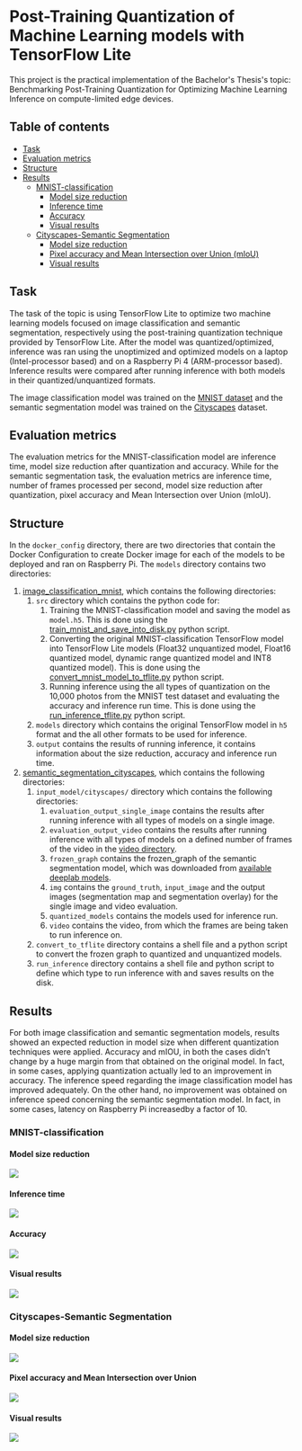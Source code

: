 # Post-Training Quantization of Machine Learning models with TensorFlow Lite
This project is the practical implementation of the Bachelor's Thesis's topic: Benchmarking Post-Training Quantization for Optimizing Machine Learning Inference on compute-limited edge devices. 
## Table of contents 
  * [Task](#task)
  * [Evaluation metrics](#evaluation-metrics)
  * [Structure](#structure)
  * [Results](#results)
    + [MNIST-classification](#mnist-classification)
      - [Model size reduction](#model-size-reduction)
      - [Inference time](#inference-time)
      - [Accuracy](#accuracy)
      - [Visual results](#visual-results)
    + [Cityscapes-Semantic Segmentation](#cityscapes-semantic-segmentation)
      - [Model size reduction](#model-size-reduction-1)
      - [Pixel accuracy and Mean Intersection over Union (mIoU)](#pixel-accuracy-and-mean-intersection-over-union)
      - [Visual results](#visual-results-1)


## Task
The task of the topic is using TensorFlow Lite to optimize two machine learning models focused on image classification and semantic segmentation, respectively using the post-training quantization technique provided by TensorFlow Lite. After the model was quantized/optimized, inference was ran using the unoptimized and optimized models on a laptop (Intel-processor based) and on a Raspberry Pi 4 (ARM-processor based). Inference results were compared after running inference with both models in their quantized/unquantized formats.

The image classification model was trained on the [MNIST dataset](http://yann.lecun.com/exdb/mnist/) and the semantic segmentation model was trained on the [Cityscapes](https://www.cityscapes-dataset.com/) dataset. 

## Evaluation metrics
The evaluation metrics for the MNIST-classification model are inference time, model size reduction after quantization and accuracy. While for the semantic segmentation task, the evaluation metrics are inference time, number of frames processed per second, model size reduction after quantization, pixel accuracy and Mean Intersection over Union (mIoU).

## Structure
In the ```docker_config``` directory, there are two directories that contain the Docker Configuration to create Docker image for each of the models to be deployed and ran on Raspberry Pi. 
The ```models``` directory contains two directories:
1. [image_classification_mnist](https://github.com/MahmoudAbderahman/post_training_quantization_with_TFLite/tree/main/models/image_classification_mnist), which contains the following directories:
      1. ```src``` directory which contains the python code for:
            1. Training the MNIST-classification model and saving the model as ```model.h5```. This is done using the [train_mnist_and_save_into_disk.py](https://github.com/MahmoudAbderahman/post_training_quantization_with_TFLite/blob/main/models/image_classification_mnist/src/train_mnist_and_save_into_disk.py) python script.
            2. Converting the original MNIST-classification TensorFlow model into TensorFlow Lite models (Float32 unquantized model, Float16 quantized model, dynamic range quantized model and INT8 quantized model). This is done using the [convert_mnist_model_to_tflite.py](https://github.com/MahmoudAbderahman/post_training_quantization_with_TFLite/blob/main/models/image_classification_mnist/src/convert_mnist_model_to_tflite.py) python script.
            3. Running inference using the all types of quantization on the 10,000 photos from the MNIST test dataset and evaluating the accuracy and inference run time. This is done using the [run_inference_tflite.py](https://github.com/MahmoudAbderahman/post_training_quantization_with_TFLite/blob/main/models/image_classification_mnist/src/run_inference_tflite.py) python script.
      2.  ```models``` directory which contains the original TensorFlow model in ```h5``` format and the all other formats to be used for inference.
      3.  ```output``` contains the results of running inference, it contains information about the size reduction, accuracy and inference run time.
2. [semantic_segmentation_cityscapes](https://github.com/MahmoudAbderahman/post_training_quantization_with_TFLite/tree/main/models/semantic_segmentation_cityscapes), which contains the following directories:
      1. ```input_model/cityscapes/``` directory which contains the following directories:
          1. ```evaluation_output_single_image``` contains the results after running inference with all types of models on a single image.
          2. ```evaluation_output_video``` contains the results after running inference with all types of models on a defined number of frames of the video in the  [video directory](https://github.com/MahmoudAbderahman/post_training_quantization_with_TFLite/tree/main/models/semantic_segmentation_cityscapes/input_model/cityscapes/video). 
          3. ```frozen_graph``` contains the frozen_graph of the semantic segmentation model, which was downloaded from [available deeplab models](https://github.com/tensorflow/models/blob/master/research/deeplab/g3doc/model_zoo.md). 
          4. ```img``` contains the ```ground_truth```, ```input_image``` and the output images (segmentation map and segmentation overlay) for the single image and video evaluation.
          5. ```quantized_models``` contains the models used for inference run.
          6. ```video``` contains the video, from which the frames are being taken to run inference on.
      2. ```convert_to_tflite``` directory contains a shell file and a python script to convert the frozen graph to quantized and unquantized models.
      3. ```run_inference``` directory contains a shell file and python script to define which type to run inference with and saves results on the disk.

## Results
For both image classification and semantic segmentation models, results showed an expected reduction in model size when different quantization techniques were applied.  Accuracy and mIOU, in both the cases didn’t change by a huge margin from that obtained on the original model. In fact, in some cases, applying quantization actually led to an improvement in accuracy.  The inference speed regarding the image classification model has improved adequately. On the other hand, no improvement was obtained on inference speed concerning the semantic segmentation model. In fact, in some cases, latency on Raspberry Pi increasedby a factor of 10.
### MNIST-classification

#### Model size reduction
![](results/classification/size.png)

#### Inference time
![](results/classification/inference_time.png)

#### Accuracy
![](results/classification/accuracy.png)

#### Visual results
![](results/classification/visual_results.png)

### Cityscapes-Semantic Segmentation

#### Model size reduction
![](results/SemSeg/model_size.png)

#### Pixel accuracy and Mean Intersection over Union
![](results/SemSeg/inference_time.png)

#### Visual results
![](results/SemSeg/visual_results.png)

